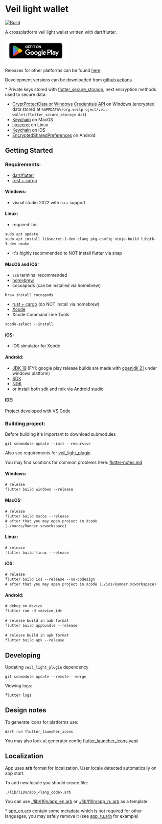 # Veil light wallet
[![Build](https://github.com/steel97/veil_wallet/actions/workflows/build.yaml/badge.svg)](https://github.com/steel97/veil_wallet/actions/workflows/build.yaml)

A crossplatform veil light wallet written with dart/flutter.

[![Get Veil Wallet on Google Play](docs/images/google-play-badge_downscale.png)](https://play.google.com/store/apps/details?id=org.veilproject.wallet)

Releases for other platforms can be found [here](https://github.com/steel97/veil_wallet/releases/)

Development versions can be downloaded from [github actions](https://github.com/steel97/veil_wallet/actions)

\* Private keys stored with [flutter_secure_storage](https://pub.dev/packages/flutter_secure_storage), next encryption methods used to secure data:
- [CryptProtectData or Windows Credentials API](https://learn.microsoft.com/en-us/windows/win32/api/dpapi/nf-dpapi-cryptprotectdata) on Windows (encrypted data stored at `%APPDATA%/org.veilproject/veil-wallet/flutter_secure_storage.dat`)
- [Keychain](https://developer.apple.com/documentation/security/keychain_services#//apple_ref/doc/uid/TP30000897-CH203-TP1) on MacOS
- [libsecret](https://wiki.gnome.org/Projects/Libsecret) on Linux
- [Keychain](https://developer.apple.com/documentation/security/keychain_services#//apple_ref/doc/uid/TP30000897-CH203-TP1) on iOS
- [EncryptedSharedPreferences](https://developer.android.com/reference/androidx/security/crypto/EncryptedSharedPreferences) on Android

## Getting Started
### Requirements:
- [dart/flutter](https://docs.flutter.dev/get-started/install)
- [rust + cargo](https://www.rust-lang.org/tools/install)

#### Windows:
- visual studio 2022 with c++ support

#### Linux:
- required libs
```
sudo apt update
sudo apt install libsecret-1-dev clang pkg-config ninja-build libgtk-3-dev cmake
```
- it's highly recommended to NOT install flutter via snap

#### MacOS and iOS:
- `zsh` terminal recommended
- [homebrew](https://brew.sh/)
- cocoapods (can be installed via homebrew)
```
brew install cocoapods
```
- [rust + cargo](https://www.rust-lang.org/tools/install) (do NOT install via homebrew)
- [Xcode](https://apps.apple.com/us/app/xcode/id497799835?mt=12)
- Xcode Command Line Tools
```
xcode-select --install
```

#### iOS:
- iOS simulator for Xcode

#### Android:
- [JDK 19](https://jdk.java.net/19/) (FYI: google play release builds are made with [openjdk 21](https://jdk.java.net/21/) under windows platform)
- [SDK](https://developer.android.com/tools/releases/platform-tools)
- [NDK](https://developer.android.com/ndk)
- or install both sdk and ndk via [Android studio](https://developer.android.com/studio)

#### IDE:
Project developed with [VS Code](https://code.visualstudio.com/)

### Building project:
Before building it's important to download submodules
```
git submodule update --init --recursive
```

Also see requirements for [veil_light_plugin](https://github.com/steel97/veil_light_plugin)

You may find solutions for common problems here: [flutter-notes.md](docs/flutter-notes.md)

#### Windows:
```
# release
flutter build windows --release
```

#### MacOS:
```
# release
flutter build macos --release
# after that you may open project in Xcode (./macos/Runner.xcworkspace)
```

#### Linux:
```
# release
flutter build linux --release
```

#### iOS:
```
# release
flutter build ios --release --no-codesign
# after that you may open project in Xcode (./ios/Runner.xcworkspace)
```

#### Android:
```
# debug on device
flutter run -d <device_id>

# release build in aab format
flutter build appbundle --release

# release build in apk format
flutter build apk --release
```

## Developing
Updating `veil_light_plugin` dependency
```
git submodule update --remote --merge
```

Viewing logs:
```
flutter logs
```

## Design notes
To generate icons for platforms use:
```
dart run flutter_launcher_icons
```
You may also look at generator config [flutter_launcher_icons.yaml](flutter_launcher_icons.yaml)

## Localization
App uses **arb** format for localization. User locale detected automatically on app start.

To add new locale you should create file:
```
./lib/l10n/app_<lang_code>.arb
```
You can use [./lib/l10n/app_en.arb](lib/l10n/app_en.arb) or [./lib/l10n/app_ru.arb](lib/l10n/app_ru.arb) as a template

\* [app_en.arb](lib/l10n/app_en.arb) contain some metadata which is not required for other languages, you may safely remove it (see [app_ru.arb](lib/l10n/app_ru.arb) for example)
